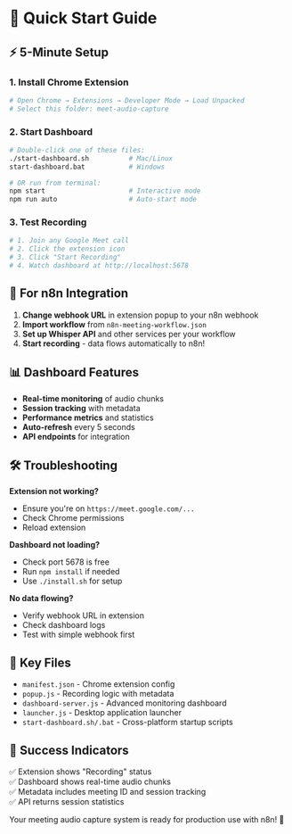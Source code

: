 # 🚀 Quick Start Guide

## ⚡ 5-Minute Setup

### 1. Install Chrome Extension
```bash
# Open Chrome → Extensions → Developer Mode → Load Unpacked
# Select this folder: meet-audio-capture
```

### 2. Start Dashboard
```bash
# Double-click one of these files:
./start-dashboard.sh          # Mac/Linux  
start-dashboard.bat           # Windows

# OR run from terminal:
npm start                     # Interactive mode
npm run auto                  # Auto-start mode
```

### 3. Test Recording
```bash
# 1. Join any Google Meet call
# 2. Click the extension icon
# 3. Click "Start Recording"  
# 4. Watch dashboard at http://localhost:5678
```

## 🎯 For n8n Integration

1. **Change webhook URL** in extension popup to your n8n webhook
2. **Import workflow** from `n8n-meeting-workflow.json`
3. **Set up Whisper API** and other services per your workflow
4. **Start recording** - data flows automatically to n8n!

## 📊 Dashboard Features

- **Real-time monitoring** of audio chunks
- **Session tracking** with metadata
- **Performance metrics** and statistics  
- **Auto-refresh** every 5 seconds
- **API endpoints** for integration

## 🛠️ Troubleshooting

**Extension not working?**
- Ensure you're on `https://meet.google.com/...`
- Check Chrome permissions
- Reload extension

**Dashboard not loading?**
- Check port 5678 is free
- Run `npm install` if needed
- Use `./install.sh` for setup

**No data flowing?**
- Verify webhook URL in extension
- Check dashboard logs
- Test with simple webhook first

## 📁 Key Files

- `manifest.json` - Chrome extension config
- `popup.js` - Recording logic with metadata
- `dashboard-server.js` - Advanced monitoring dashboard
- `launcher.js` - Desktop application launcher
- `start-dashboard.sh/.bat` - Cross-platform startup scripts

## 🎉 Success Indicators

✅ Extension shows "Recording" status  
✅ Dashboard shows real-time audio chunks  
✅ Metadata includes meeting ID and session tracking  
✅ API returns session statistics  

Your meeting audio capture system is ready for production use with n8n! 🚀